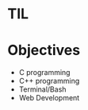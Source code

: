 # TIL

<h1>Objectives</h1>
<ul>
<li>C programming
<li>C++ programming</li>
<li> Terminal/Bash
<li>Web Development
</ul>

